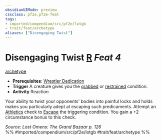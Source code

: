 ```yaml
---
obsidianUIMode: preview
cssclass: pf2e,pf2e-feat
tags:
- imported/compendium/src/pf2e/lotgb
- trait/feat/archetype
aliases: ["Disengaging Twist"]
---
```

# Disengaging Twist  [R](chapter-9-playing-the-game.md#Actions "Reaction") *Feat 4*  
[archetype](archetype.md)  

- **Prerequisites**: [Wrestler Dedication](wrestler-dedication-lotgb.md)
- **Trigger** A creature gives you the [grabbed](conditions.md#Grabbed) or [restrained](conditions.md#Restrained) condition.
- **Activity** Reaction

Your ability to twist your opponents' bodies into painful locks and holds makes you particularly adept at escaping such predicaments. Attempt an [Athletics](../skills.md#Athletics) check to [Escape](escape.md) the triggering condition. You gain a +2 circumstance bonus to this check.

*Source: Lost Omens: The Grand Bazaar p. 126*  
%% #imported/compendium/src/pf2e/lotgb #trait/feat/archetype %%